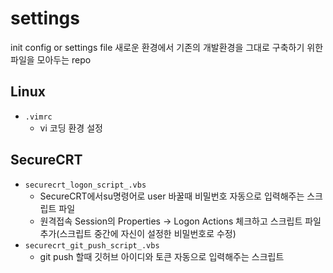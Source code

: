 # settings
init config or settings file
새로운 환경에서 기존의  개발환경을 그대로 구축하기 위한 파일을 모아두는 repo 
## Linux  
- ```.vimrc```
	- vi 코딩 환경 설정

## SecureCRT  
- ```securecrt_logon_script_.vbs```  
	- SecureCRT에서su명령어로 user 바꿀때 비밀번호 자동으로 입력해주는 스크립트 파일  
	- 원격접속 Session의 Properties -> Logon Actions 체크하고 스크립트 파일 추가(스크립트 중간에 자신이 설정한 비밀번호로 수정)  
- ```securecrt_git_push_script_.vbs```  
	- git push 할때 깃허브 아이디와 토큰 자동으로 입력해주는 스크립트  
